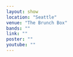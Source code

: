```yaml
---
layout: show
location: "Seattle"
venue: "The Brunch Box"
bands: ""
link: ""
poster: ""
youtube: ""
---
```



